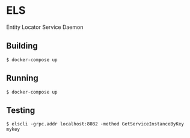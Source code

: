 # ELS 

Entity Locator Service Daemon

## Building

```
$ docker-compose up
```

## Running

```
$ docker-compose up
```

## Testing

```
$ elscli -grpc.addr localhost:8082 -method GetServiceInstanceByKey mykey
```